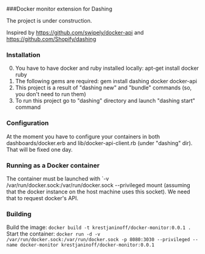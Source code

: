 ###Docker monitor extension for Dashing

The project is under construction.

Inspired by https://github.com/swipely/docker-api and https://github.com/Shopify/dashing

### Installation
0. You have to have docker and ruby installed locally: apt-get install docker ruby
1. The following gems are required: gem install dashing docker docker-api
2. This project is a result of "dashing new" and "bundle" commands (so, you don't need to run them)
3. To run this project go to "dashing" directory and launch "dashing start" command

### Configuration
At the moment you have to configure your containers in both dashboards/docker.erb
and lib/docker-api-client.rb (under "dashing" dir). That will be fixed one day.

### Running as a Docker container
The container must be launched with `-v /var/run/docker.sock:/var/run/docker.sock --privileged
mount (assuming that the docker instance on the host machine uses this socket).
We need that to request docker's API.

### Building
Build the image: `docker build -t krestjaninoff/docker-monitor:0.0.1 .`
Start the container: `docker run -d -v /var/run/docker.sock:/var/run/docker.sock -p 8080:3030 --privileged --name docker-monitor krestjaninoff/docker-monitor:0.0.1`
